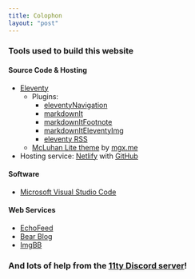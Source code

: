 ```yaml
---
title: Colophon 
layout: "post"
---
```

### Tools used to build this website 

#### Source Code & Hosting 
* [Eleventy](https://11ty.dev)
  * Plugins: 
    * [eleventyNavigation](https://www.11ty.dev/docs/plugins/navigation/) 
    * [markdownIt](https://www.11ty.dev/docs/languages/markdown/) 
    * [markdownItFootnote](https://www.alpower.com/tutorials/configuring-footnotes-with-eleventy/)
    * [markdownItEleventyImg](https://github.com/11ty/eleventy-img/issues/90) 
    * [eleventy RSS](https://www.11ty.dev/docs/plugins/rss/) 
  * [McLuhan Lite theme](https://mgx.me/mcluhan-lite-theme-for-bear-blog/) by [mgx.me](https://mgx.me) 
* Hosting service: [Netlify](https://netlify.app) with [GitHub](https://github.com) 

#### Software 
* [Microsoft Visual Studio Code](https://visualstudio.microsoft.com/)

#### Web Services 
* [EchoFeed](https://echofeed.app) 
* [Bear Blog](https://bearblog.dev) 
* [ImgBB](https://imgbb.com)

### And lots of help from the [11ty Discord server](https://discord.com/channels/741017160297611315/)!